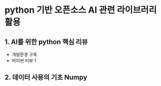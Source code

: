 # python 기반 오픈소스 AI 관련 라이브러리 활용
## 1. AI를 위한 python 핵심 리뷰
* 개발환경 구축
* 파이썬 리뷰 1
## 2. 데이터 사용의 기초 Numpy
